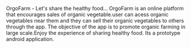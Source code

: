 OrgoFarm - Let's share the healthy food...
OrgoFarm is an online platform that encourages sales of organic vegetable.user can acess organic vegetables near them and they can sell their organic vegetables to others through the app.
The objective of the app is to promote organic farming in large scale.Enjoy the experience of sharing healthy food.
Its a prototype android application.
